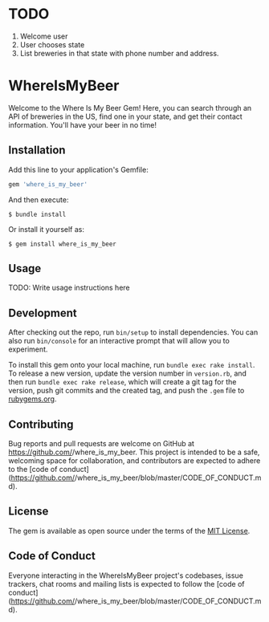 # TODO

1. Welcome user
2. User chooses state
3. List breweries in that state with phone number and address.

# WhereIsMyBeer

Welcome to the Where Is My Beer Gem! Here, you can search through an API of breweries in the US, find one in your state, and get their contact information. You'll have your beer in no time! 

## Installation

Add this line to your application's Gemfile:

```ruby
gem 'where_is_my_beer'
```

And then execute:

    $ bundle install

Or install it yourself as:

    $ gem install where_is_my_beer

## Usage

TODO: Write usage instructions here

## Development

After checking out the repo, run `bin/setup` to install dependencies. You can also run `bin/console` for an interactive prompt that will allow you to experiment.

To install this gem onto your local machine, run `bundle exec rake install`. To release a new version, update the version number in `version.rb`, and then run `bundle exec rake release`, which will create a git tag for the version, push git commits and the created tag, and push the `.gem` file to [rubygems.org](https://rubygems.org).

## Contributing

Bug reports and pull requests are welcome on GitHub at https://github.com/<github lankaukk>/where_is_my_beer. This project is intended to be a safe, welcoming space for collaboration, and contributors are expected to adhere to the [code of conduct](https://github.com/<github lankaukk>/where_is_my_beer/blob/master/CODE_OF_CONDUCT.md).

## License

The gem is available as open source under the terms of the [MIT License](https://opensource.org/licenses/MIT).

## Code of Conduct

Everyone interacting in the WhereIsMyBeer project's codebases, issue trackers, chat rooms and mailing lists is expected to follow the [code of conduct](https://github.com/<github lankaukk>/where_is_my_beer/blob/master/CODE_OF_CONDUCT.md).
